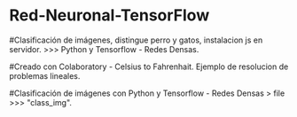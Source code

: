 # Red-Neuronal-TensorFlow

#Clasificación de imágenes, distingue perro y gatos, instalacion js en servidor. >>> Python y Tensorflow - Redes Densas.

#Creado con Colaboratory - Celsius to Fahrenhait.
Ejemplo de resolucion de problemas lineales.

#Clasificación de imágenes con Python y Tensorflow - Redes Densas >
file >>> "class_img".

